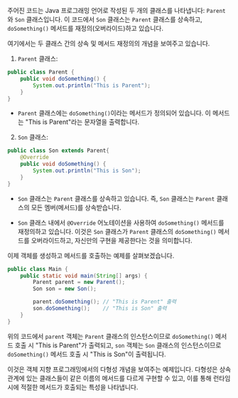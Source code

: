 주어진 코드는 Java 프로그래밍 언어로 작성된 두 개의 클래스를 나타냅니다: `Parent`와 `Son` 클래스입니다. 
이 코드에서 `Son` 클래스는 `Parent` 클래스를 상속하고, `doSomething()` 메서드를 재정의(오버라이드)하고 있습니다. 

여기에서는 두 클래스 간의 상속 및 메서드 재정의의 개념을 보여주고 있습니다.

1. `Parent` 클래스:

```java
public class Parent { 
    public void doSomething() { 
        System.out.println("This is Parent"); 
    } 
}
```

- `Parent` 클래스에는 `doSomething()`이라는 메서드가 정의되어 있습니다. 이 메서드는 "This is Parent"라는 문자열을 출력합니다.

2. `Son` 클래스:

```java
public class Son extends Parent{ 
    @Override 
    public void doSomething() { 
        System.out.println("This is Son"); 
    } 
}
```

- `Son` 클래스는 `Parent` 클래스를 상속하고 있습니다. 즉, `Son` 클래스는 `Parent` 클래스의 모든 멤버(메서드)를 상속받습니다.

- `Son` 클래스 내에서 `@Override` 어노테이션을 사용하여 `doSomething()` 메서드를 재정의하고 있습니다. 이것은 `Son` 클래스가 `Parent` 클래스의 `doSomething()` 메서드를 오버라이드하고, 자신만의 구현을 제공한다는 것을 의미합니다.

이제 객체를 생성하고 메서드를 호출하는 예제를 살펴보겠습니다.

```java
public class Main {
    public static void main(String[] args) {
        Parent parent = new Parent();
        Son son = new Son();

        parent.doSomething(); // "This is Parent" 출력
        son.doSomething();    // "This is Son" 출력
    }
}
```

위의 코드에서 `parent` 객체는 `Parent` 클래스의 인스턴스이므로 `doSomething()` 메서드 호출 시 "This is Parent"가 출력되고, `son` 객체는 `Son` 클래스의 인스턴스이므로 `doSomething()` 메서드 호출 시 "This is Son"이 출력됩니다.

이것은 객체 지향 프로그래밍에서의 다형성 개념을 보여주는 예제입니다. 다형성은 상속 관계에 있는 클래스들이 같은 이름의 메서드를 다르게 구현할 수 있고, 이를 통해 런타임 시에 적절한 메서드가 호출되는 특성을 나타냅니다.
